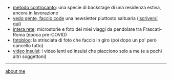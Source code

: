   
- [metodo controcanto](https://cacioman.github.io/controcanto000.html): una specie di backstage di una residenza estiva, ancora in lavorazione  
- [vedo gente, faccio code](https://tinyletter.com/cacioman/archive) una newsletter piuttosto saltuaria ([iscriversi qui](https://tinyletter.com/cacioman))  
- [intera rete](https://cacioman.github.io/interarete.html): microstorie e foto dei miei viaggi da pendolare tra Frascati-Roma (epoca pre-COVID)  
- [fotoblog](https://www.flickr.com/photos/cacioman/): la strisciata di foto che faccio in giro (poi dopo un po' però cancello tutto) 
- [video insulsi](https://www.youtube.com/c/ClaudioGatti44): i video lenti ed insulsi che piacciono solo a me (e a pochi altri soggettoni)   

---    
[about me](https://about.me/cacioman) 
